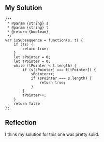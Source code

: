 ## My Solution

```
/**
 * @param {string} s
 * @param {string} t
 * @return {boolean}
 */
var isSubsequence = function(s, t) {
    if (!s) {
        return true;
    }
    let sPointer = 0;
    let tPointer = 0;
    while (tPointer < t.length) {
        if (s[sPointer] === t[tPointer]) {
            sPointer++;
            if (sPointer === s.length) {
                return true;
            }
        }
        tPointer++;
    }
    return false
};
```

## Reflection

I think my solution for this one was pretty solid.
